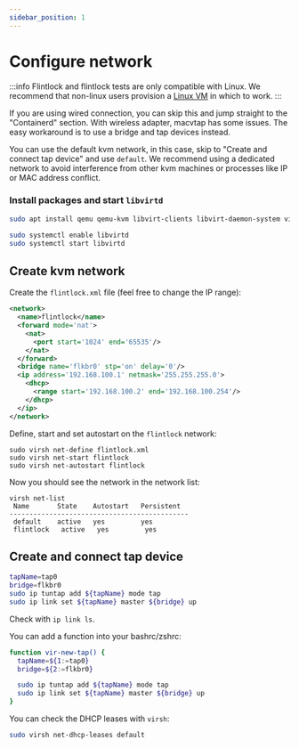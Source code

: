 ```yaml
---
sidebar_position: 1
---
```


# Configure network

:::info
Flintlock and flintlock tests are only compatible with Linux. We recommend that
non-linux users provision a [Linux VM][vagrant] in which to work.
:::

[vagrant]: ../extras/use-vagrant

If you are using wired connection, you can skip this and jump straight to the
"Containerd" section. With wireless adapter, macvtap has some issues. The easy
workaround is to use a bridge and tap devices instead.

You can use the default kvm network, in this case, skip to "Create and connect
tap device" and use `default`. We recommend using a dedicated network to avoid
interference from other kvm machines or processes like IP or MAC address
conflict.

### Install packages and start `libvirtd`

```bash
sudo apt install qemu qemu-kvm libvirt-clients libvirt-daemon-system virtinst bridge-utils

sudo systemctl enable libvirtd
sudo systemctl start libvirtd
```

## Create kvm network

Create the `flintlock.xml` file (feel free to change the IP range):

```xml
<network>
  <name>flintlock</name>
  <forward mode='nat'>
    <nat>
      <port start='1024' end='65535'/>
    </nat>
  </forward>
  <bridge name='flkbr0' stp='on' delay='0'/>
  <ip address='192.168.100.1' netmask='255.255.255.0'>
    <dhcp>
      <range start='192.168.100.2' end='192.168.100.254'/>
    </dhcp>
  </ip>
</network>
```

Define, start and set autostart on the `flintlock` network:

```
sudo virsh net-define flintlock.xml
sudo virsh net-start flintlock
sudo virsh net-autostart flintlock
```

Now you should see the network in the network list:

```
virsh net-list
 Name       State    Autostart   Persistent
---------------------------------------------
 default    active   yes         yes
 flintlock   active   yes         yes
```

## Create and connect tap device

```bash
tapName=tap0
bridge=flkbr0
sudo ip tuntap add ${tapName} mode tap
sudo ip link set ${tapName} master ${bridge} up
```

Check with `ip link ls`.

You can add a function into your bashrc/zshrc:

```bash
function vir-new-tap() {
  tapName=${1:=tap0}
  bridge=${2:=flkbr0}

  sudo ip tuntap add ${tapName} mode tap
  sudo ip link set ${tapName} master ${bridge} up
}
```

You can check the DHCP leases with `virsh`:

```bash
sudo virsh net-dhcp-leases default
```
